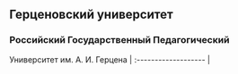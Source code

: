 

## Герценовский университет
### Российский Государственный Педагогический
Университет им. А. И. Герцена 
| :------------------- |
